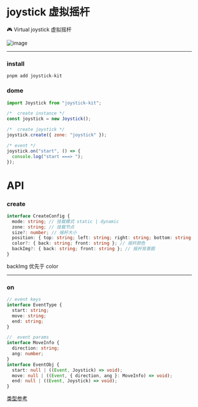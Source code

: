 # joystick 虚拟摇杆 

🎮 Virtual joystick 虚拟摇杆

![image](https://github.com/wanpan11/joystick/assets/38714194/67e937a2-92c6-4964-98f8-425d1010ffcc)


---

### install

```
pnpm add joystick-kit
```

### dome

```javascript
import Joystick from "joystick-kit";

/*  create instance */
const joystick = new Joystick();

/*  create joystick */
joystick.create({ zone: "joystick" });

/* event */
joystick.on("start", () => {
  console.log("start ===> ");
});
```

# API

### create

```typescript
interface CreateConfig {
  mode: string; // 挂载模式 static | dynamic
  zone: string; // 挂载节点
  size?: number; // 摇杆大小
  position: { top: string; left: string; right: string; bottom: string }; //组件定位 dynamic 模式下无效
  color?: { back: string; front: string }; // 摇杆颜色
  backImg?: { back: string; front: string }; // 摇杆背景图
}
```

backImg 优先于 color

---

### on

```typescript
// event keys
interface EventType {
  start: string;
  move: string;
  end: string;
}

//  event params
interface MoveInfo {
  direction: string;
  ang: number;
}
interface EventObj {
  start: null | ((Event, Joystick) => void);
  move: null | ((Event, { direction, ang }: MoveInfo) => void);
  end: null | ((Event, Joystick) => void);
}
```

<a href='./index.d.ts'>类型参考</a>
